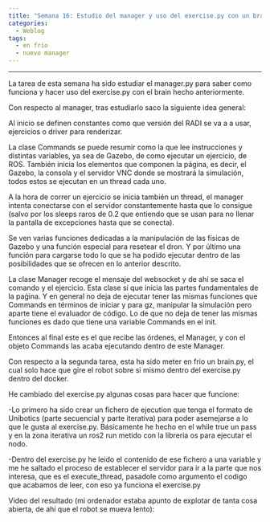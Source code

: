 ```yaml
---
title: "Semana 16: Estudio del manager y uso del exercise.py con un brain.py"
categories:
  - Weblog
tags:
  - en frio
  - nuevo manager
---
```


---

La tarea de esta semana ha sido estudiar el manager.py para saber como funciona y hacer uso del exercise.py con el brain hecho anteriormente.

Con respecto al manager, tras estudiarlo saco la siguiente idea general:

Al inicio se definen constantes como que versión del RADI se va a a usar, ejercicios o driver para renderizar.

La clase Commands se puede resumir como la que lee instrucciones y distintas variables, ya sea de Gazebo, de como ejecutar un ejercicio, de ROS.
También inicia los elementos que componen la página, es decir, el Gazebo, la consola y el servidor VNC donde se mostrará la simulación, todos estos se ejecutan en un thread cada uno.

A la hora de correr un ejercicio se inicia también un thread, el manager intenta conectarse con el servidor constantemente hasta que lo consigue (salvo por los sleeps raros de 0.2 que entiendo que se usan para no llenar la pantalla de excepciones hasta que se conecta).

Se ven varias funciones dedicadas a la manipulación de las físicas de Gazebo y una función especial para resetear el dron. Y por último una función para cargarse todo lo que se ha podido ejecutar dentro de las posibilidades que se ofrecen en lo anterior descrito.

La clase Manager recoge el mensaje del websocket y de ahí se saca el comando y el ejercicio. Esta clase sí que inicia las partes fundamentales de la paǵina.
Y en general no deja de ejecutar tener las mismas funciones que Commands en términos de iniciar y para gz, manipular la simulación pero aparte tiene el evaluador de código. Lo de que no deja de tener las mismas funciones es dado que tiene una variable Commands en el init.

Entonces al final este es el que recibe las órdenes, el Manager, y con el objeto Commands las acaba ejecutando dentro de este Manager.


Con respecto a la segunda tarea, esta ha sido meter en frio un brain.py, el cual solo hace que gire el robot sobre si mismo dentro del exercise.py dentro del docker.

He cambiado del exercise.py algunas cosas para hacer que funcione:

-Lo primero ha sido crear un fichero de ejecution que tenga el formato de Unibotics (parte secuencial y parte iterativa) para poder asemejarse a lo que le gusta al exercise.py. Básicamente he hecho en el while true un pass y en la zona iterativa un ros2 run metido con la libreria os para ejecutar el nodo.

-Dentro del exercise.py he leido el contenido de ese fichero a una variable y me he saltado el proceso de establecer el servidor para ir a la parte que nos interesa, que es el execute_thread, pasadole como argumento el codigo que acabamos de leer, con eso ya funciona el exercise.py

Video del resultado (mi ordenador estaba apunto de explotar de tanta cosa abierta, de ahí que el robot se mueva lento):
